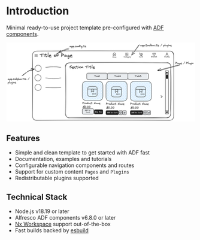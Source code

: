 # Introduction

Minimal ready-to-use project template pre-configured with [ADF components](https://github.com/Alfresco/alfresco-ng2-components).

![App Shell](./images/app-shell.png)

## Features

- Simple and clean template to get started with ADF fast
- Documentation, examples and tutorials 
- Configurable navigation components and routes
- Support for custom content `Pages` and `Plugins`
- Redistributable plugins supported

## Technical Stack

- Node.js v18.19 or later
- Alfresco ADF components v6.8.0 or later
- [Nx Workspace](https://nx.dev/getting-started/intro) support out-of-the-box
- Fast builds backed by [esbuild](https://esbuild.github.io/)
